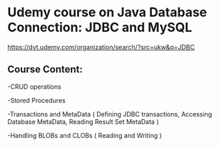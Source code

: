 # Udemy course on Java Database Connection: JDBC and MySQL

https://dvt.udemy.com/organization/search/?src=ukw&q=JDBC

## Course Content:

-CRUD operations

-Stored Procedures

-Transactions and MetaData ( Defining JDBC transactions, Accessing Database MetaData, Reading Result Set MetaData )

-Handling BLOBs and CLOBs ( Reading and Writing )

